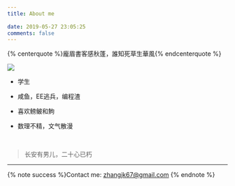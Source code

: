 ```yaml
---
title: About me
  
date: 2019-05-27 23:05:25
comments: false
---
```


{% centerquote %}龐眉書客感秋蓬，誰知死草生華風{% endcenterquote %}

![](https://raw.githubusercontent.com/Archaeoraptor/image_resources/master/avenue1.jpg)

- 学生

- 咸鱼，EE逃兵，编程渣

- 喜欢鳑鲏和鮈

- 数理不精，文气散漫

&nbsp;
>长安有男儿，二十心已朽

***
{% note success %}Contact me: [zhangjk67@gmail.com](mailto:zhangjk67@gmail.com) {% endnote %}
